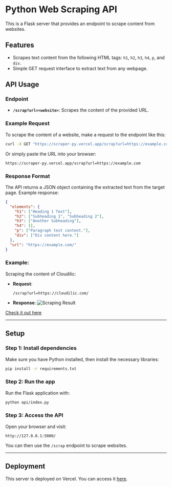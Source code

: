 # Python Web Scraping API

This is a Flask server that provides an endpoint to scrape content from websites.

## Features

- Scrapes text content from the following HTML tags: `h1`, `h2`, `h3`, `h4`, `p`, and `div`.
- Simple GET request interface to extract text from any webpage.

## API Usage

### Endpoint

- **`/scrap?url=<website>`**: Scrapes the content of the provided URL.

### Example Request

To scrape the content of a website, make a request to the endpoint like this:

```bash
curl -X GET "https://scraper-py.vercel.app/scrap?url=https://example.com"
```

Or simply paste the URL into your browser:

```
https://scraper-py.vercel.app/scrap?url=https://example.com
```

### Response Format

The API returns a JSON object containing the extracted text from the target page. Example response:

```json
{
  "elements": {
    "h1": ["Heading 1 Text"],
    "h2": ["Subheading 1", "Subheading 2"],
    "h3": ["Another Subheading"],
    "h4": [],
    "p": ["Paragraph text content."],
    "div": ["Div content here."]
  },
  "url": "https://example.com/"
}
```

### Example:

Scraping the content of Cloudilic:

- **Request**:

  ```
  /scrap?url=https://cloudilic.com/
  ```

- **Response**:
  ![Scraping Result](https://imagizer.imageshack.com/img922/8347/TcryYq.png)

[Check it out here](https://flask-pi.vercel.app/scrap?url=https://cloudilic.com/)

---

## Setup

### Step 1: Install dependencies

Make sure you have Python installed, then install the necessary libraries:

```bash
pip install -r requirements.txt
```

### Step 2: Run the app

Run the Flask application with:

```bash
python api/index.py
```

### Step 3: Access the API

Open your browser and visit:

```
http://127.0.0.1:5000/
```

You can then use the `/scrap` endpoint to scrape websites.

---



## Deployment

This server is deployed on Vercel. You can access it [here](https://flask-pi.vercel.app/).

